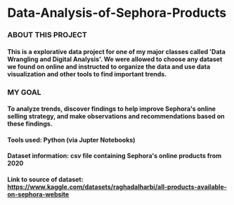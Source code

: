 # Data-Analysis-of-Sephora-Products
### ABOUT THIS PROJECT
#### This is a explorative data project for one of my major classes called 'Data Wrangling and Digital Analysis'. We were allowed to choose any dataset we found on online and instructed to organize the data and use data visualization and other tools to find important trends.

### MY GOAL
#### To analyze trends, discover findings to help improve Sephora's online selling strategy, and make observations and recommendations based on these findings.

#### Tools used: Python (via Jupter Notebooks)
#### Dataset information: csv file containing Sephora's online products from 2020
#### Link to source of dataset: https://www.kaggle.com/datasets/raghadalharbi/all-products-available-on-sephora-website
